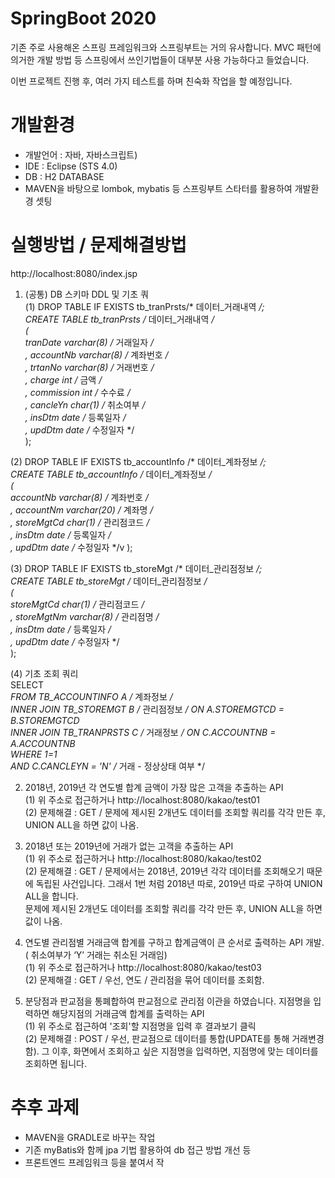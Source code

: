 # SpringBoot 2020
기존 주로 사용해온 스프링 프레임워크와 스프링부트는 거의 유사합니다. MVC 패턴에 의거한 개발 방법 등 스프링에서 쓰인기법들이 대부분 사용 가능하다고 들었습니다. <br>

이번 프로젝트 진행 후, 여러 가지 테스트를 하며 친숙화 작업을 할 예정입니다. <br>

# 개발환경 <br>
- 개발언어 : 자바, 자바스크립트) <br>
- IDE : Eclipse (STS 4.0) <br>
- DB : H2 DATABASE <br>
- MAVEN을 바탕으로 lombok, mybatis 등 스프링부트 스타터를 활용하여 개발환경 셋팅 <br>



# 실행방법 / 문제해결방법 <br>
http://localhost:8080/index.jsp <br>

1. (공통) DB 스키마 DDL 및 기초 쿼<br>
(1) DROP TABLE IF EXISTS tb_tranPrsts/* 데이터_거래내역 */;<br>
CREATE TABLE tb_tranPrsts /* 데이터_거래내역 */<br>
(<br>
	tranDate varchar(8) /* 거래일자 */<br>
	, accountNb varchar(8) /* 계좌번호 */<br>
	, trtanNo varchar(8) /* 거래번호 */<br>
	, charge int /* 금액 */<br>
	, commission int /* 수수료 */<br>
	, cancleYn char(1) /* 취소여부 */<br>
	, insDtm date /* 등록일자 */<br>
	, updDtm date /* 수정일자 */<br>
); <br>

(2) DROP TABLE IF EXISTS  tb_accountInfo /* 데이터_계좌정보 */; <br>
CREATE TABLE tb_accountInfo /* 데이터_계좌정보 */<br>
(<br>
	accountNb varchar(8) /* 계좌번호 */<br>
	, accountNm varchar(20) /* 계좌명 */<br>
	, storeMgtCd char(1)  /* 관리점코드 */<br>
	, insDtm date /* 등록일자 */<br>
	, updDtm date /* 수정일자 */v
); <br>

(3) DROP TABLE IF EXISTS tb_storeMgt /* 데이터_관리점정보 */;<br>
CREATE TABLE tb_storeMgt /* 데이터_관리점정보 */<br>
(<br>
	storeMgtCd char(1)  /* 관리점코드 */<br>
	, storeMgtNm varchar(8) /* 관리점명 */<br>
	, insDtm date /* 등록일자 */<br>
	, updDtm date /* 수정일자 */<br>
); <br>

(4) 기초 조회 쿼리 <br>
	 	SELECT  *<br>
		FROM TB_ACCOUNTINFO A		/* 계좌정보 */<br>
		INNER JOIN TB_STOREMGT B	/* 관리점정보 */	ON A.STOREMGTCD = B.STOREMGTCD<br>
		INNER JOIN TB_TRANPRSTS C 	/* 거래정보 */		ON C.ACCOUNTNB = A.ACCOUNTNB <br>
		WHERE 1=1<br>
		AND C.CANCLEYN = 'N' /* 거래 - 정상상태 여부 */ <br>



2. 2018년, 2019년 각 연도별 합계 금액이 가장 많은 고객을 추출하는 API <br>
(1) 위 주소로 접근하거나 http://localhost:8080/kakao/test01 <br>
(2) 문제해결 : GET / 문제에 제시된 2개년도 데이터를 조회할 쿼리를 각각 만든 후, UNION ALL을 하면 값이 나옴.

3. 2018년 또는 2019년에  거래가 없는 고객을 추출하는 API <br>
(1) 위 주소로 접근하거나 http://localhost:8080/kakao/test02 <br>
(2) 문제해결 : GET / 문제에서는 2018년, 2019년 각각 데이터를 조회해오기 때문에 독립된 사건입니다. 그래서 1번 처럼 2018년 따로, 2019년 따로 구하여 UNION ALL을 합니다.<br>
문제에 제시된 2개년도 데이터를 조회할 쿼리를 각각 만든 후, UNION ALL을 하면 값이 나옴.

4. 연도별 관리점별 거래금액 합계를 구하고 합계금액이 큰 순서로 출력하는 API 개발.( 취소여부가 ‘Y’ 거래는 취소된 거래임)<br>
(1) 위 주소로 접근하거나 http://localhost:8080/kakao/test03 <br>
(2) 문제해결 : GET / 우선, 연도 / 관리점을 묶어 데이터를 조회함.

5. 분당점과 판교점을 통폐합하여 판교점으로 관리점 이관을 하였습니다. 지점명을 입력하면 해당지점의 거래금액 합계를 출력하는 API<br>
(1) 위 주소로 접근하여 '조회'할 지점명을 입력 후 결과보기 클릭 <br>
(2) 문제해결 : POST / 우선, 판교점으로 데이터를 통합(UPDATE를 통해 거래변경함). 그 이후, 화면에서 조회하고 싶은 지점명을 입력하면, 지점명에 맞는 데이터를 조회하면 됩니다.<br>

# 추후 과제
- MAVEN을 GRADLE로 바꾸는 작업
- 기존 myBatis와 함께 jpa 기법 활용하여 db 접근 방법 개선
등
- 프론트엔드 프레임워크 등을 붙여서 작
